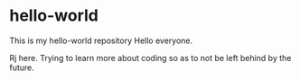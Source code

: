 # hello-world
This is my hello-world repository
Hello everyone.

Rj here. Trying to learn more about coding so as to not be left behind by the future.
